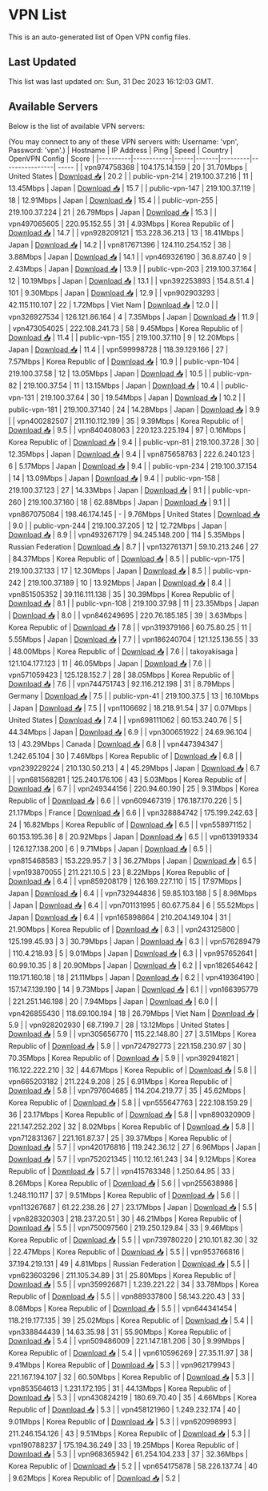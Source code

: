 # VPN List

This is an auto-generated list of Open VPN config files.

## Last Updated

This list was last updated on: Sun, 31 Dec 2023 16:12:03 GMT.

## Available Servers

Below is the list of available VPN servers:

(You may connect to any of these VPN servers with: Username: 'vpn', Password: 'vpn'.)
| Hostname | IP Address | Ping | Speed | Country | OpenVPN Config | Score |
|----------|------------|------|-------|---------|----------------| ----- |
| vpn974758368 | 104.175.14.159 | 20 | 31.70Mbps | United States | [Download 📥](./configs/server_0_US.ovpn) | 20.2 |
| public-vpn-214 | 219.100.37.216 | 11 | 13.45Mbps | Japan | [Download 📥](./configs/server_1_JP.ovpn) | 15.7 |
| public-vpn-147 | 219.100.37.119 | 18 | 12.91Mbps | Japan | [Download 📥](./configs/server_2_JP.ovpn) | 15.4 |
| public-vpn-255 | 219.100.37.224 | 21 | 26.79Mbps | Japan | [Download 📥](./configs/server_3_JP.ovpn) | 15.3 |
| vpn497065605 | 220.95.152.55 | 31 | 4.93Mbps | Korea Republic of | [Download 📥](./configs/server_4_KR.ovpn) | 14.7 |
| vpn928209121 | 153.228.36.213 | 13 | 18.41Mbps | Japan | [Download 📥](./configs/server_5_JP.ovpn) | 14.2 |
| vpn817671396 | 124.110.254.152 | 38 | 3.88Mbps | Japan | [Download 📥](./configs/server_6_JP.ovpn) | 14.1 |
| vpn469326190 | 36.8.87.40 | 9 | 2.43Mbps | Japan | [Download 📥](./configs/server_7_JP.ovpn) | 13.9 |
| public-vpn-203 | 219.100.37.164 | 12 | 10.19Mbps | Japan | [Download 📥](./configs/server_8_JP.ovpn) | 13.1 |
| vpn392253893 | 154.8.51.4 | 101 | 9.30Mbps | Japan | [Download 📥](./configs/server_9_JP.ovpn) | 12.9 |
| vpn902903293 | 42.115.110.107 | 22 | 1.72Mbps | Viet Nam | [Download 📥](./configs/server_10_VN.ovpn) | 12.0 |
| vpn326927534 | 126.121.86.164 | 4 | 7.35Mbps | Japan | [Download 📥](./configs/server_11_JP.ovpn) | 11.9 |
| vpn473054025 | 222.108.241.73 | 58 | 9.45Mbps | Korea Republic of | [Download 📥](./configs/server_12_KR.ovpn) | 11.4 |
| public-vpn-155 | 219.100.37.110 | 9 | 12.20Mbps | Japan | [Download 📥](./configs/server_13_JP.ovpn) | 11.4 |
| vpn599998728 | 118.39.129.166 | 27 | 7.57Mbps | Korea Republic of | [Download 📥](./configs/server_14_KR.ovpn) | 10.9 |
| public-vpn-104 | 219.100.37.58 | 12 | 13.05Mbps | Japan | [Download 📥](./configs/server_15_JP.ovpn) | 10.5 |
| public-vpn-82 | 219.100.37.54 | 11 | 13.15Mbps | Japan | [Download 📥](./configs/server_16_JP.ovpn) | 10.4 |
| public-vpn-131 | 219.100.37.64 | 30 | 19.54Mbps | Japan | [Download 📥](./configs/server_17_JP.ovpn) | 10.2 |
| public-vpn-181 | 219.100.37.140 | 24 | 14.28Mbps | Japan | [Download 📥](./configs/server_18_JP.ovpn) | 9.9 |
| vpn400282507 | 211.110.112.199 | 35 | 9.39Mbps | Korea Republic of | [Download 📥](./configs/server_19_KR.ovpn) | 9.5 |
| vpn840408063 | 220.123.225.194 | 97 | 0.16Mbps | Korea Republic of | [Download 📥](./configs/server_20_KR.ovpn) | 9.4 |
| public-vpn-81 | 219.100.37.28 | 30 | 12.35Mbps | Japan | [Download 📥](./configs/server_21_JP.ovpn) | 9.4 |
| vpn875658763 | 222.6.240.123 | 6 | 5.17Mbps | Japan | [Download 📥](./configs/server_22_JP.ovpn) | 9.4 |
| public-vpn-234 | 219.100.37.154 | 14 | 13.09Mbps | Japan | [Download 📥](./configs/server_23_JP.ovpn) | 9.4 |
| public-vpn-158 | 219.100.37.123 | 27 | 14.33Mbps | Japan | [Download 📥](./configs/server_24_JP.ovpn) | 9.1 |
| public-vpn-260 | 219.100.37.160 | 18 | 62.88Mbps | Japan | [Download 📥](./configs/server_25_JP.ovpn) | 9.1 |
| vpn867075084 | 198.46.174.145 | - | 9.76Mbps | United States | [Download 📥](./configs/server_26_US.ovpn) | 9.0 |
| public-vpn-244 | 219.100.37.205 | 12 | 12.72Mbps | Japan | [Download 📥](./configs/server_27_JP.ovpn) | 8.9 |
| vpn493267179 | 94.245.148.200 | 114 | 5.35Mbps | Russian Federation | [Download 📥](./configs/server_28_RU.ovpn) | 8.7 |
| vpn132761371 | 59.10.213.246 | 27 | 84.37Mbps | Korea Republic of | [Download 📥](./configs/server_29_KR.ovpn) | 8.5 |
| public-vpn-175 | 219.100.37.133 | 17 | 12.30Mbps | Japan | [Download 📥](./configs/server_30_JP.ovpn) | 8.5 |
| public-vpn-242 | 219.100.37.189 | 10 | 13.92Mbps | Japan | [Download 📥](./configs/server_31_JP.ovpn) | 8.4 |
| vpn851505352 | 39.116.111.138 | 35 | 30.39Mbps | Korea Republic of | [Download 📥](./configs/server_32_KR.ovpn) | 8.1 |
| public-vpn-108 | 219.100.37.98 | 11 | 23.35Mbps | Japan | [Download 📥](./configs/server_33_JP.ovpn) | 8.0 |
| vpn846249695 | 220.76.185.185 | 39 | 3.63Mbps | Korea Republic of | [Download 📥](./configs/server_34_KR.ovpn) | 7.8 |
| vpn319379166 | 60.75.80.25 | 11 | 5.55Mbps | Japan | [Download 📥](./configs/server_35_JP.ovpn) | 7.7 |
| vpn186240704 | 121.125.136.55 | 33 | 48.00Mbps | Korea Republic of | [Download 📥](./configs/server_36_KR.ovpn) | 7.6 |
| takoyakisaga | 121.104.177.123 | 11 | 46.05Mbps | Japan | [Download 📥](./configs/server_37_JP.ovpn) | 7.6 |
| vpn571059423 | 125.128.152.7 | 28 | 38.05Mbps | Korea Republic of | [Download 📥](./configs/server_38_KR.ovpn) | 7.6 |
| vpn744751743 | 92.116.212.198 | 31 | 8.79Mbps | Germany | [Download 📥](./configs/server_39_DE.ovpn) | 7.5 |
| public-vpn-41 | 219.100.37.5 | 13 | 16.10Mbps | Japan | [Download 📥](./configs/server_40_JP.ovpn) | 7.5 |
| vpn1106692 | 18.218.91.54 | 37 | 0.07Mbps | United States | [Download 📥](./configs/server_41_US.ovpn) | 7.4 |
| vpn698111062 | 60.153.240.76 | 5 | 44.34Mbps | Japan | [Download 📥](./configs/server_42_JP.ovpn) | 6.9 |
| vpn300651922 | 24.69.96.104 | 13 | 43.29Mbps | Canada | [Download 📥](./configs/server_43_CA.ovpn) | 6.8 |
| vpn447394347 | 1.242.65.104 | 30 | 7.46Mbps | Korea Republic of | [Download 📥](./configs/server_44_KR.ovpn) | 6.8 |
| vpn239229224 | 210.130.50.213 | 4 | 45.29Mbps | Japan | [Download 📥](./configs/server_45_JP.ovpn) | 6.7 |
| vpn681568281 | 125.240.176.106 | 43 | 5.03Mbps | Korea Republic of | [Download 📥](./configs/server_46_KR.ovpn) | 6.7 |
| vpn249344156 | 220.94.60.190 | 25 | 9.31Mbps | Korea Republic of | [Download 📥](./configs/server_47_KR.ovpn) | 6.6 |
| vpn609467319 | 176.187.170.226 | 5 | 21.17Mbps | France | [Download 📥](./configs/server_48_FR.ovpn) | 6.6 |
| vpn328884742 | 175.199.242.63 | 24 | 16.82Mbps | Korea Republic of | [Download 📥](./configs/server_49_KR.ovpn) | 6.5 |
| vpn558971152 | 60.153.195.36 | 8 | 20.92Mbps | Japan | [Download 📥](./configs/server_50_JP.ovpn) | 6.5 |
| vpn613919334 | 126.127.138.200 | 6 | 9.71Mbps | Japan | [Download 📥](./configs/server_51_JP.ovpn) | 6.5 |
| vpn815468583 | 153.229.95.7 | 3 | 36.27Mbps | Japan | [Download 📥](./configs/server_52_JP.ovpn) | 6.5 |
| vpn193870055 | 211.221.10.5 | 23 | 8.22Mbps | Korea Republic of | [Download 📥](./configs/server_53_KR.ovpn) | 6.4 |
| vpn859208179 | 126.169.227.110 | 15 | 17.97Mbps | Japan | [Download 📥](./configs/server_54_JP.ovpn) | 6.4 |
| vpn732944836 | 59.85.103.188 | 5 | 8.98Mbps | Japan | [Download 📥](./configs/server_55_JP.ovpn) | 6.4 |
| vpn701131995 | 60.67.75.84 | 6 | 55.52Mbps | Japan | [Download 📥](./configs/server_56_JP.ovpn) | 6.4 |
| vpn165898664 | 210.204.149.104 | 31 | 21.90Mbps | Korea Republic of | [Download 📥](./configs/server_57_KR.ovpn) | 6.3 |
| vpn243125800 | 125.199.45.93 | 3 | 30.79Mbps | Japan | [Download 📥](./configs/server_58_JP.ovpn) | 6.3 |
| vpn576289479 | 110.4.218.93 | 5 | 9.01Mbps | Japan | [Download 📥](./configs/server_59_JP.ovpn) | 6.3 |
| vpn957652641 | 60.99.10.35 | 8 | 20.90Mbps | Japan | [Download 📥](./configs/server_60_JP.ovpn) | 6.2 |
| vpn182654642 | 119.171.160.18 | 18 | 21.11Mbps | Japan | [Download 📥](./configs/server_61_JP.ovpn) | 6.2 |
| vpn419364190 | 157.147.139.190 | 14 | 9.73Mbps | Japan | [Download 📥](./configs/server_62_JP.ovpn) | 6.1 |
| vpn166395779 | 221.251.146.198 | 20 | 7.94Mbps | Japan | [Download 📥](./configs/server_63_JP.ovpn) | 6.0 |
| vpn426855430 | 118.69.100.194 | 18 | 26.79Mbps | Viet Nam | [Download 📥](./configs/server_64_VN.ovpn) | 5.9 |
| vpn928202930 | 68.7.199.7 | 28 | 13.12Mbps | United States | [Download 📥](./configs/server_65_US.ovpn) | 5.9 |
| vpn305656770 | 115.22.148.80 | 27 | 3.51Mbps | Korea Republic of | [Download 📥](./configs/server_66_KR.ovpn) | 5.9 |
| vpn724792773 | 221.158.230.97 | 30 | 70.35Mbps | Korea Republic of | [Download 📥](./configs/server_67_KR.ovpn) | 5.9 |
| vpn392941821 | 116.122.222.210 | 32 | 44.67Mbps | Korea Republic of | [Download 📥](./configs/server_68_KR.ovpn) | 5.8 |
| vpn665203182 | 211.224.9.208 | 25 | 6.91Mbps | Korea Republic of | [Download 📥](./configs/server_69_KR.ovpn) | 5.8 |
| vpn797604685 | 114.204.219.77 | 35 | 45.62Mbps | Korea Republic of | [Download 📥](./configs/server_70_KR.ovpn) | 5.8 |
| vpn555647763 | 222.108.159.29 | 36 | 23.17Mbps | Korea Republic of | [Download 📥](./configs/server_71_KR.ovpn) | 5.8 |
| vpn890320909 | 221.147.252.202 | 32 | 8.02Mbps | Korea Republic of | [Download 📥](./configs/server_72_KR.ovpn) | 5.8 |
| vpn712831367 | 221.161.87.37 | 25 | 39.37Mbps | Korea Republic of | [Download 📥](./configs/server_73_KR.ovpn) | 5.7 |
| vpn420176816 | 119.242.36.12 | 27 | 6.96Mbps | Japan | [Download 📥](./configs/server_74_JP.ovpn) | 5.7 |
| vpn752021345 | 110.12.161.243 | 34 | 9.12Mbps | Korea Republic of | [Download 📥](./configs/server_75_KR.ovpn) | 5.7 |
| vpn415763348 | 1.250.64.95 | 33 | 8.26Mbps | Korea Republic of | [Download 📥](./configs/server_76_KR.ovpn) | 5.6 |
| vpn255638986 | 1.248.110.117 | 37 | 9.51Mbps | Korea Republic of | [Download 📥](./configs/server_77_KR.ovpn) | 5.6 |
| vpn113267687 | 61.22.238.26 | 27 | 23.17Mbps | Japan | [Download 📥](./configs/server_78_JP.ovpn) | 5.5 |
| vpn828320303 | 218.237.20.51 | 30 | 46.21Mbps | Korea Republic of | [Download 📥](./configs/server_79_KR.ovpn) | 5.5 |
| vpn750097560 | 219.250.129.84 | 33 | 9.46Mbps | Korea Republic of | [Download 📥](./configs/server_80_KR.ovpn) | 5.5 |
| vpn739780220 | 210.101.82.30 | 32 | 22.47Mbps | Korea Republic of | [Download 📥](./configs/server_81_KR.ovpn) | 5.5 |
| vpn953766816 | 37.194.219.131 | 49 | 4.81Mbps | Russian Federation | [Download 📥](./configs/server_82_RU.ovpn) | 5.5 |
| vpn623603296 | 211.105.34.89 | 31 | 25.80Mbps | Korea Republic of | [Download 📥](./configs/server_83_KR.ovpn) | 5.5 |
| vpn359926871 | 1.239.221.22 | 34 | 33.78Mbps | Korea Republic of | [Download 📥](./configs/server_84_KR.ovpn) | 5.5 |
| vpn889337800 | 58.143.220.43 | 33 | 8.08Mbps | Korea Republic of | [Download 📥](./configs/server_85_KR.ovpn) | 5.5 |
| vpn644341454 | 118.219.177.135 | 39 | 25.02Mbps | Korea Republic of | [Download 📥](./configs/server_86_KR.ovpn) | 5.4 |
| vpn338844439 | 14.63.35.98 | 31 | 55.90Mbps | Korea Republic of | [Download 📥](./configs/server_87_KR.ovpn) | 5.4 |
| vpn509486009 | 221.147.181.206 | 30 | 9.99Mbps | Korea Republic of | [Download 📥](./configs/server_88_KR.ovpn) | 5.4 |
| vpn610596269 | 27.35.11.97 | 38 | 9.41Mbps | Korea Republic of | [Download 📥](./configs/server_89_KR.ovpn) | 5.3 |
| vpn962179943 | 221.167.194.107 | 32 | 60.50Mbps | Korea Republic of | [Download 📥](./configs/server_90_KR.ovpn) | 5.3 |
| vpn853564613 | 1.231.172.195 | 31 | 44.13Mbps | Korea Republic of | [Download 📥](./configs/server_91_KR.ovpn) | 5.3 |
| vpn430824219 | 180.69.70.40 | 35 | 4.66Mbps | Korea Republic of | [Download 📥](./configs/server_92_KR.ovpn) | 5.3 |
| vpn458121960 | 1.249.232.174 | 40 | 9.01Mbps | Korea Republic of | [Download 📥](./configs/server_93_KR.ovpn) | 5.3 |
| vpn620998993 | 211.246.154.126 | 43 | 9.51Mbps | Korea Republic of | [Download 📥](./configs/server_94_KR.ovpn) | 5.3 |
| vpn190788237 | 175.194.36.249 | 33 | 19.25Mbps | Korea Republic of | [Download 📥](./configs/server_95_KR.ovpn) | 5.3 |
| vpn968365942 | 61.254.104.233 | 37 | 32.36Mbps | Korea Republic of | [Download 📥](./configs/server_96_KR.ovpn) | 5.2 |
| vpn654175878 | 58.226.137.74 | 40 | 9.62Mbps | Korea Republic of | [Download 📥](./configs/server_97_KR.ovpn) | 5.2 |
